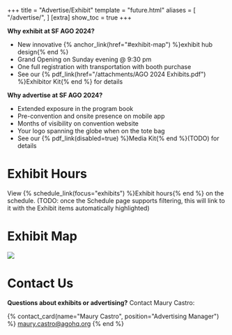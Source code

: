 +++
title = "Advertise/Exhibit"
template = "future.html"
aliases = [
  "/advertise/",
]
[extra]
show_toc = true
+++

**Why exhibit at SF AGO 2024?**

<div class="close">

* New innovative {% anchor_link(href="#exhibit-map") %}exhibit hub design{% end %}
* Grand Opening on Sunday evening @ 9:30 pm
* One full registration with transportation with booth purchase
* See our {% pdf_link(href="/attachments/AGO 2024 Exhibits.pdf") %}Exhibitor Kit{% end %} for details

</div>

**Why advertise at SF AGO 2024?**

<div class="close">

* Extended exposure in the program book
* Pre-convention and onsite presence on mobile app
* Months of visibility on convention website
* Your logo spanning the globe when on the tote bag
* See our {% pdf_link(disabled=true) %}Media Kit{% end %}<span class="inline-todo">(TODO)</span> for details

</div>

# Exhibit Hours

View {% schedule_link(focus="exhibits") %}Exhibit hours{% end %} on the schedule. <span class="inline-todo">(TODO: once the Schedule page supports filtering, this will link to it with the Exhibit items automatically highlighted)</span>

# Exhibit Map

<img class="full-width-image" src="/attachments/exhibits-map.png">

# Contact Us

**Questions about exhibits or advertising?** Contact Maury Castro:

{% contact_card(name="Maury Castro", position="Advertising Manager") %}
<a href="mailto:maury.castro@agohq.org">maury.castro@agohq.org</a>
{% end %}
